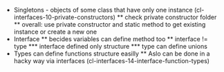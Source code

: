 * Singletons - objects of some class that have only one instance (cl-interfaces-10-private-constructors)
** check private constructor folder
** overall: use private constructor  and static method to get existing instance or create a new one
* Interface 
** becides variables can define method too 
** interface != type
*** interface defined only structure
*** type can define unions
* Types can define functions structure easilly 
** Aslo can be done in a hacky way via interfaces (cl-interfaces-14-interface-function-types)
